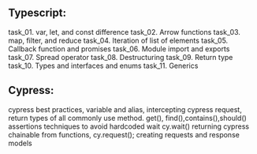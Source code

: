 Typescript:
----------

task_01. var, let, and const difference
task_02. Arrow functions
task_03. map, filter, and reduce
task_04. Iteration of list of elements
task_05. Callback function and promises
task_06. Module import and exports
task_07. Spread operator
task_08. Destructuring
task_09. Return type
task_10. Types and interfaces and enums
task_11. Generics


Cypress:
--------
cypress best practices,
variable and alias,
intercepting cypress request,
return types of all commonly use method. get(), find(),contains(),should() assertions
techniques to avoid hardcoded wait cy.wait()
returning cypress chainable from functions,
cy.request(); 
creating requests and response models